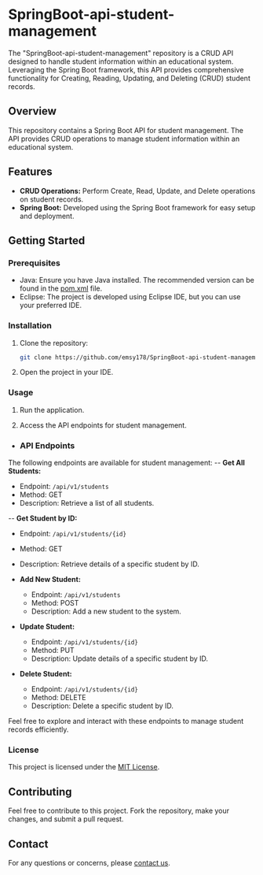 # SpringBoot-api-student-management
The "SpringBoot-api-student-management" repository is a CRUD API designed to handle student information within an educational system. Leveraging the Spring Boot framework, this API provides comprehensive functionality for Creating, Reading, Updating, and Deleting (CRUD) student records.


## Overview

This repository contains a Spring Boot API for student management. The API provides CRUD operations to manage student information within an educational system.

## Features

- **CRUD Operations:** Perform Create, Read, Update, and Delete operations on student records.
- **Spring Boot:** Developed using the Spring Boot framework for easy setup and deployment.

## Getting Started

### Prerequisites

- Java: Ensure you have Java installed. The recommended version can be found in the [pom.xml](./pom.xml) file.
- Eclipse: The project is developed using Eclipse IDE, but you can use your preferred IDE.

### Installation

1. Clone the repository:

    ```bash
    git clone https://github.com/emsy178/SpringBoot-api-student-management.git
    ```

2. Open the project in your IDE.

### Usage

1. Run the application.

2. Access the API endpoints for student management.
- ### API Endpoints
The following endpoints are available for student management:
-- **Get All Students:**
  - Endpoint: `/api/v1/students`
  - Method: GET
  - Description: Retrieve a list of all students.

-- **Get Student by ID:**
  - Endpoint: `/api/v1/students/{id}`
  - Method: GET
  - Description: Retrieve details of a specific student by ID.

- **Add New Student:**
  - Endpoint: `/api/v1/students`
  - Method: POST
  - Description: Add a new student to the system.

- **Update Student:**
  - Endpoint: `/api/v1/students/{id}`
  - Method: PUT
  - Description: Update details of a specific student by ID.

- **Delete Student:**
  - Endpoint: `/api/v1/students/{id}`
  - Method: DELETE
  - Description: Delete a specific student by ID.

Feel free to explore and interact with these endpoints to manage student records efficiently.

### License

This project is licensed under the [MIT License](./LICENSE).

## Contributing

Feel free to contribute to this project. Fork the repository, make your changes, and submit a pull request.

## Contact

For any questions or concerns, please [contact us](mailto:your-fayeoctaveemmanuel5@gmail.com).

